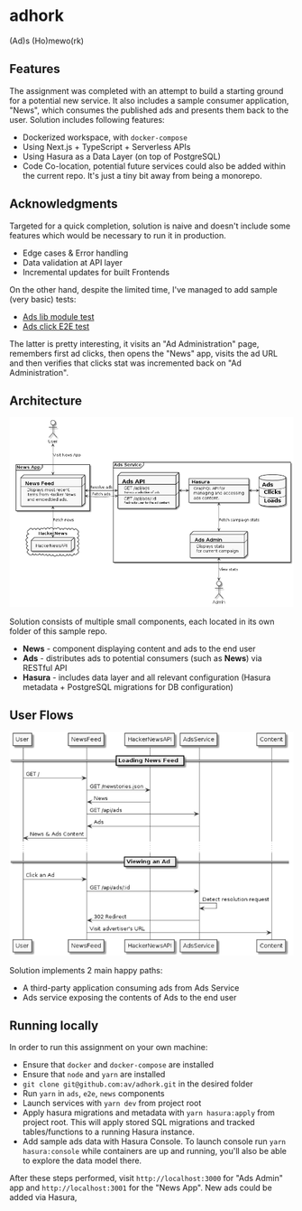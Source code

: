 # adhork

(Ad)s (Ho)mewo(rk)

## Features

The assignment was completed with an attempt to build a starting
ground for a potential new service. It also includes a sample consumer application, "News", which consumes the published ads and presents them back to the user. Solution includes following features:

- Dockerized workspace, with `docker-compose`
- Using Next.js + TypeScript + Serverless APIs
- Using Hasura as a Data Layer (on top of PostgreSQL)
- Code Co-location, potential future services could also be added within the current repo. It's just a tiny bit away from being a monorepo.

## Acknowledgments

Targeted for a quick completion, solution is naive and doesn't include some features which would be necessary to run it in production.

- Edge cases & Error handling
- Data validation at API layer
- Incremental updates for built Frontends

On the other hand, despite the limited time, I've managed to add sample (very basic) tests:

- [Ads lib module test](https://github.com/av/adhork/blobl/master/ads/lib/ads.test.ts)
- [Ads click E2E test](https://github.com/av/adhork/blobl/master/e2e/tests/01-clicking-an-ad.ts)

The latter is pretty interesting, it visits an "Ad Administration" page, remembers first ad clicks, then opens the "News" app, visits the ad URL and then verifies that clicks stat was incremented back on "Ad Administration".

## Architecture

![Image of service architecture](/out/architecture/architecture.png)

Solution consists of multiple small components, each located in its own folder of this sample repo.

- **News** - component displaying content and ads to the end user
- **Ads** - distributes ads to potential consumers (such as **News**) via RESTful API
- **Hasura** - includes data layer and all relevant configuration (Hasura metadata + PostgreSQL migrations for DB configuration)

## User Flows

![Image of supported user flows](/out/sequence/sequence.png)

Solution implements 2 main happy paths:

- A third-party application consuming ads from Ads Service
- Ads service exposing the contents of Ads to the end user

## Running locally

In order to run this assignment on your own machine:

- Ensure that `docker` and `docker-compose` are installed
- Ensure that `node` and `yarn` are installed
- `git clone git@github.com:av/adhork.git` in the desired folder
- Run `yarn` in `ads`, `e2e`, `news` components
- Launch services with `yarn dev` from project root
- Apply hasura migrations and metadata with `yarn hasura:apply` from project root. This will apply stored SQL migrations and tracked tables/functions to a running Hasura instance.
- Add sample ads data with Hasura Console. To launch console run `yarn hasura:console` while containers are up and running, you'll also be able to explore the data model there.

After these steps performed, visit `http://localhost:3000` for "Ads Admin" app and `http://localhost:3001` for the "News App". New ads could be added via Hasura,
